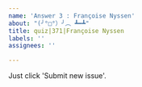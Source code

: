 ```yaml
---
name: 'Answer 3 : Françoise Nyssen'
about: "(╯°□°）╯︵ ┻━┻"
title: quiz|371|Françoise Nyssen
labels: ''
assignees: ''

---
```


Just click 'Submit new issue'.
